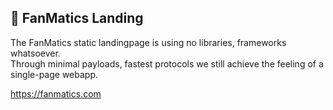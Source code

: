 ## 🔹 FanMatics Landing
The FanMatics static landingpage is using no libraries, frameworks whatsoever.  
Through minimal payloads, fastest protocols we still achieve the feeling of a single-page webapp.  
  
https://fanmatics.com
  
